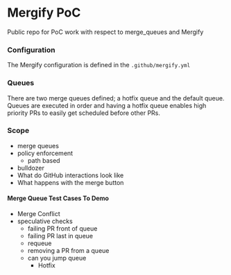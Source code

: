# Mergify PoC

Public repo for PoC work with respect to merge_queues and Mergify

### Configuration

The Mergify configuration is defined in the `.github/mergify.yml`

### Queues

There are two merge queues defined; a hotfix queue and the default queue. Queues
are executed in order and having a hotfix queue enables high priority PRs to
easily get scheduled before other PRs.

### Scope

- merge queues
- policy enforcement
  - path based
- bulldozer
- What do GitHub interactions look like
- What happens with the merge button

#### Merge Queue Test Cases To Demo

- Merge Conflict
- speculative checks
  - failing PR front of queue
  - failing PR last in queue
  - requeue
  - removing a PR from a queue
  - can you jump queue
    - Hotfix
